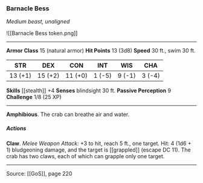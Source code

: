 ### Barnacle Bess
_Medium beast, unaligned_

![[Barnacle Bess token.png]]


---

**Armor Class** 15 (natural armor)
**Hit Points** 13 (3d8)
**Speed** 30 ft., swim 30 ft.

| STR     | DEX     | CON     | INT     | WIS     | CHA     |
|---------|---------|---------|---------|---------|---------|
| 13 (+1) | 15 (+2) | 11 (+0) | 1 (-5) | 9 (-1) | 3 (-4) |

**Skills** [[stealth]] +4
**Senses** blindsight 30 ft.
**Passive Perception** 9
**Challenge** 1/8 (25 XP)

---

**Amphibious**. The crab can breathe air and water.

##### Actions
**Claw**. _Melee Weapon Attack:_ +3 to hit, reach 5 ft., one target. Hit: 4 (1d6 + 1) bludgeoning damage, and the target is [[grappled]] (escape DC 11). The crab has two claws, each of which can grapple only one target.


---

Source: [[GoS]], page 220